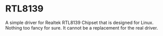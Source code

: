 # RTL8139
A simple driver for Realtek RTL8139 Chipset that is designed for Linux.
Nothing too fancy for sure. It cannot be a replacement for the real driver.
